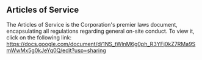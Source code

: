 ## Articles of Service

The Articles of Service is the Corporation's premier laws document, encapsulating all regulations regarding general on-site conduct. To view it, click on the following link:
https://docs.google.com/document/d/1NS_tWlnM6g0ph_R3YFj0kZ7RMa9SmWwMx5g0kJeYq0Q/edit?usp=sharing
